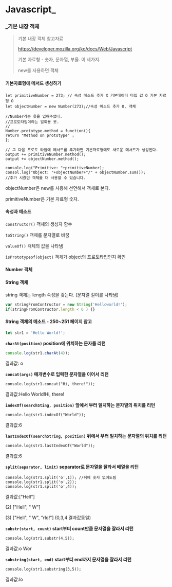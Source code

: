 # Javascript_

### _기본 내장 객체

>기본 내장 객체 참고자료
>
>https://developer.mozilla.org/ko/docs/Web/Javascript
>
>기본 자료형 - 숫자, 문자열, 부울. 이 세가지.
>
>new를 사용하면 객체



#### 기본자료형에 메서드 생성하기

```
let primitiveNumber = 273; // 속성 메소드 추가 X 기본데이터 타입 값 O 기본 자료형 O
let objectNumber = new Number(273);//속성 메소드 추가 O, 객체

//Number라는 옷을 입혀주었다.
//프로토타입이라는 일회용 옷.
//
Number.prototype.method = function(){
return "Method on prototype" ;
};

// 그 다음 프로토 타입에 메서드를 추가하면 기본자료형에도 새로운 메서드가 생성된다.
output += primitiveNumber.method();
output += objectNumber.method();

console.log("Primitive: "+primitiveNumber);
consol.log("Object: "+objectNumber+"/" + objectNumber.sum()); 
//추가 시켰던 객체를 더 사용할 수 있습니다.
```

objectNumber은 new를 사용해 선언해서 객체로 본다.

primitiveNumber은 기본 자료형 숫자.



#### 속성과 메소드

`constructor()` 객체의 생성자 함수

`toString()`  객체를 문자열로 바꿈

`valueOf()` 객체의 값을 나타냄

`isPrototypeof(object)` 객체가 object의 프로토타입인지 확인



#### Number 객체



#### String 객체

string 객체는 length 속성을 갖는다. (문자열 길이를 나타냄)

```javascript
var stringFromContructor = new String('Helloworld!');
if(stringFromContructor.length < 6 ) {}
```



#### String 객체의 메소드 - 250~251 페이지 참고

```javascript
let str1 = 'Hello World!';
```



**`charAt(position)` position에 위치하는 문자를 리턴**

```javascript
console.log(str1.charAt(4));
```

결과값: o



**`concat(args)` 매개변수로 입력한 문자열을 이어서 리턴**

```
console.log(str1.concat("Hi, there!"));
```

결과값:Hello World!Hi, there!



**`indexOf(searchSting, position)` 앞에서 부터 일치하는 문자열의 위치를 리턴**

```
console.log(str1.indexOf("World"));
```

결과값:6



**`lastIndexOf(searchString, position)` 뒤에서 부터 일치하는 문자열의 위치를 리턴**

```
console.log(str1.lastIndexOf("World"));
```

결과값:6



**`split(separator, limit)` separator로 문자열을 잘라서 배열을 리턴**

```
console.log(str1.split('o',1)); //뒤에 숫자 없어도됨
console.log(str1.split('o',2));
console.log(str1.split('o',4));
```

결과값:["Hell"]

(2) ["Hell", " W"]

(3) ["Hell", " W", "rld!"] (0,3,4 결과값동일)



**`substr(start, count)` start부터 count만큼 문자열을 잘라서 리턴**

```
console.log(str1.substr(4,5));
```

결과값:o Wor



**`substring(start, end)` start부터 end까지 문자열을 잘라서 리턴**

```
console.log(str1.substring(3,5));
```

결과값:lo 